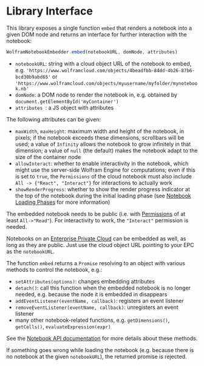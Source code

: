# Library Interface

This library exposes a single function `embed` that renders a notebook into a given DOM node and returns an interface for further interaction with the notebook:

```js
WolframNotebookEmbedder.embed(notebookURL, domNode, attributes)
```

* `notebookURL`: string with a cloud object URL of the notebook to embed, e.g. `'https://www.wolframcloud.com/objects/4beadfbb-84dd-4b26-87b6-bcd30b9abd65'` or `'https://www.wolframcloud.com/objects/myusername/myfolder/mynotebook.nb'`
* `domNode`: a DOM node to render the notebook in, e.g. obtained by `document.getElementById('myContainer')`
* `attributes `: a JS object with attributes

The following attributes can be given:

* `maxWidth`, `maxHeight`: maximum width and height of the notebook, in pixels; if the notebook exceeds these dimensions, scrollbars will be used; a value of `Infinity` allows the notebook to grow infinitely in that dimension; a value of `null` (the default) makes the notebook adapt to the size of the container node
* `allowInteract`: whether to enable interactivity in the notebook, which might use the server-side Wolfram Engine for computations; even if this is set to `true`, the `Permissions` of the cloud notebook must also include `All -> {"React", "Interact"}` for interactions to actually work
* `showRenderProgress`: whether to show the render progress indicator at the top of the notebook during the initial loading phase (see [Notebook Loading Phases](./NotebookLoadingPhases.md) for more information)

The embedded notebook needs to be public (i.e. with [Permissions](https://reference.wolfram.com/language/ref/Permissions.html) of at least `All->"Read"`). For interactivity to work, the `"Interact"` permission is needed.

Notebooks on an [Enterprise Private Cloud](https://www.wolfram.com/enterprise-private-cloud/) can be embedded as well, as long as they are public. Just use the cloud object URL pointing to your EPC as the `notebookURL`.

The function `embed` returns a `Promise` resolving to an object with various methods to control the notebook, e.g.:

* `setAttributes(options)`: changes embedding attributes
* `detach()`: call this function when the embedded notebook is no longer needed, e.g. because the node it is embedded in disappears
* `addEventListener(eventName, callback)`: registers an event listener
* `removeEventListener(eventName, callback)`: unregisters an event listener
* many other notebook-related functions, e.g. `getDimensions()`, `getCells()`, `evaluateExpression(expr)`

See the [Notebook API documentation](./NotebookAPI.md) for more details about these methods.

If something goes wrong while loading the notebook (e.g. because there is no notebook at the given `notebookURL`), the returned promise is rejected.
